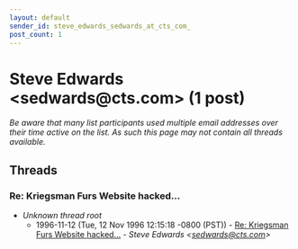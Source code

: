 ```yaml
---
layout: default
sender_id: steve_edwards_sedwards_at_cts_com_
post_count: 1
---
```


# Steve Edwards <sedwards<span>@</span>cts.com> (1 post)

_Be aware that many list participants used multiple email addresses over their time active on the list. As such this page may not contain all threads available._

## Threads

### Re: Kriegsman Furs Website hacked...
+ _Unknown thread root_
  + 1996-11-12 (Tue, 12 Nov 1996 12:15:18 -0800 (PST)) - [Re: Kriegsman Furs Website hacked...](/archive/1996/11/0ab36db6fc265b6526a8023cd1b8f150d3e21ad2c094e098bc68ee299cefdf8e) - _Steve Edwards \<sedwards@cts.com\>_


